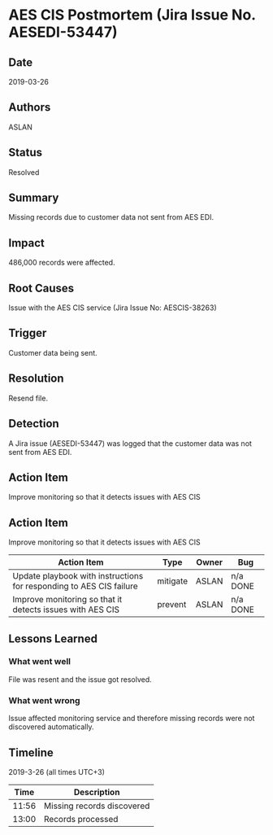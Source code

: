 # AES CIS Postmortem (Jira Issue No. AESEDI-53447)
## Date
2019-03-26

## Authors
ASLAN
## Status
Resolved

## Summary
Missing records due to customer data not sent from AES EDI.

## Impact
486,000 records were affected.

## Root Causes
Issue with the AES CIS service (Jira Issue No: AESCIS-38263)

## Trigger
Customer data being sent.

## Resolution
Resend file.

## Detection
A Jira issue (AESEDI-53447) was logged that the customer data was not sent from AES EDI.

## Action Item
Improve monitoring so that it detects issues with AES CIS

## Action Item

Improve monitoring so that it detects issues with AES CIS

| Action Item	| Type	| Owner	| Bug |
| --- | --- | --- | --- |
| Update playbook with instructions for responding to AES CIS failure | mitigate | ASLAN |	n/a DONE |
|Improve monitoring so that it detects issues with AES CIS | prevent | ASLAN |	n/a DONE |

## Lessons Learned

### What went well
File was resent and the issue got resolved.
### What went wrong
Issue affected monitoring service and therefore missing records were not discovered automatically.

## Timeline
2019-3-26 (all times UTC+3)

|Time	| Description|
| --- | --- |
|11:56|	Missing records discovered|
|13:00|	Records processed|
